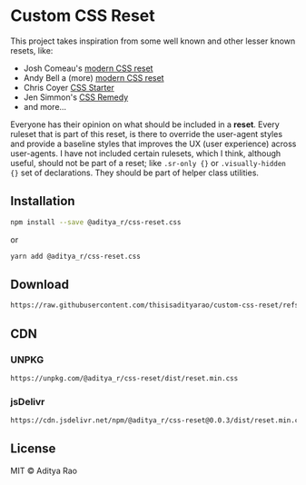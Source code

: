 # Custom CSS Reset

This project takes inspiration from some well known and other lesser known
resets, like:

- Josh Comeau's [modern CSS reset](https://www.joshwcomeau.com/css/custom-css-reset/)
- Andy Bell a (more) [modern CSS reset](https://piccalil.li/blog/a-more-modern-css-reset/)
- Chris Coyer [CSS Starter](https://frontendmasters.com/blog/the-coyier-css-starter/)
- Jen Simmon's [CSS Remedy](https://github.com/jensimmons/cssremedy)
- and more...

Everyone has their opinion on what should be included in a **reset**. Every ruleset that is part of this reset, is there to override the user-agent styles and provide a baseline styles that improves the UX (user experience) across user-agents. I have not included certain rulesets, which I think, although useful, should not be part of a reset; like `.sr-only {}` or `.visually-hidden {}` set of declarations. They should be part of helper class utilities.

## Installation

```bash
npm install --save @aditya_r/css-reset.css
```

or

```bash
yarn add @aditya_r/css-reset.css
```

## Download

```txt
https://raw.githubusercontent.com/thisisadityarao/custom-css-reset/refs/heads/main/src/reset.css
```

## CDN

### UNPKG

```txt
https://unpkg.com/@aditya_r/css-reset/dist/reset.min.css
```

### jsDelivr

```txt
https://cdn.jsdelivr.net/npm/@aditya_r/css-reset@0.0.3/dist/reset.min.css
```

## License

MIT © Aditya Rao
